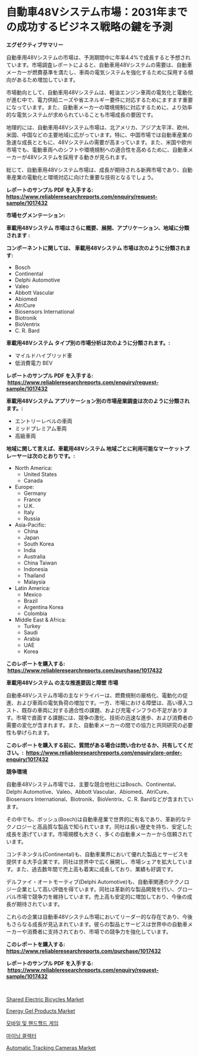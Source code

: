 <p><h1>自動車48Vシステム市場：2031年までの成功するビジネス戦略の鍵を予測</h1></p><p><strong>エグゼクティブサマリー</strong></p>
<p><p>自動車用48Vシステムの市場は、予測期間中に年率4.4%で成長すると予想されています。市場調査レポートによると、自動車用48Vシステムの需要は、自動車メーカーが燃費基準を満たし、車両の電気システムを強化するために採用する傾向があるため増加しています。</p><p>市場動向として、自動車用48Vシステムは、軽油エンジン車両の電気化と電動化が進む中で、電力供給ニーズや省エネルギー要件に対応するためにますます重要になっています。また、自動車メーカーの環境規制に対応するために、より効率的な電気システムが求められていることも市場成長の要因です。</p><p>地理的には、自動車用48Vシステム市場は、北アメリカ、アジア太平洋、欧州、米国、中国などの主要地域に広がっています。特に、中国市場では自動車産業の急速な成長とともに、48Vシステムの需要が高まっています。また、米国や欧州市場でも、電動車両へのシフトや環境規制への適合性を高めるために、自動車メーカーが48Vシステムを採用する動きが見られます。</p><p>総じて、自動車用48Vシステム市場は、成長が期待される新興市場であり、自動車産業の電動化と環境対応に向けた重要な技術となるでしょう。</p></p>
<p><strong>レポートのサンプル PDF を入手する: <a href="https://www.reliableresearchreports.com/enquiry/request-sample/1017432">https://www.reliableresearchreports.com/enquiry/request-sample/1017432</a></strong></p>
<p><strong>市場セグメンテーション:</strong></p>
<p><strong> 車載用48Vシステム 市場はさらに概要、展開、アプリケーション、地域に分類されます :</strong></p>
<p><strong>コンポーネントに関しては、 車載用48Vシステム 市場は次のように分類されます: &nbsp;</strong></p>
<p><ul><li>Bosch</li><li>Continental</li><li>Delphi Automotive</li><li>Valeo</li><li>Abbott Vascular</li><li>Abiomed</li><li>AtriCure</li><li>Biosensors International</li><li>Biotronik</li><li>BioVentrix</li><li>C. R. Bard</li></ul></p>
<p><strong> 車載用48Vシステム タイプ別の市場分析は次のように分類されます。:</strong></p>
<p><ul><li>マイルドハイブリッド車</li><li>低消費電力 BEV</li></ul></p>
<p><strong>レポートのサンプル PDF を入手する: &nbsp;<a href="https://www.reliableresearchreports.com/enquiry/request-sample/1017432">https://www.reliableresearchreports.com/enquiry/request-sample/1017432</a></strong></p>
<p><strong> 車載用48Vシステム アプリケーション別の市場産業調査は次のように分類されます。:</strong></p>
<p><ul><li>エントリーレベルの車両</li><li>ミッドプレミアム車両</li><li>高級車両</li></ul></p>
<p><strong>地域に関して言えば、車載用48Vシステム 地域ごとに利用可能なマーケットプレーヤーは次のとおりです。:</strong></p>
<p><ul>
    <li>
        North America:
        <ul>
            <li>United States</li>
            <li>Canada</li>
        </ul>
    </li>
    <li>
        Europe:
        <ul>
            <li>Germany</li>
            <li>France</li>
            <li>U.K.</li>
            <li>Italy</li>
            <li>Russia</li>
        </ul>
    </li>
    <li>
        Asia-Pacific:
        <ul>
            <li>China</li>
            <li>Japan</li>
            <li>South Korea</li>
            <li>India</li>
            <li>Australia</li>
            <li>China Taiwan</li>
            <li>Indonesia</li>
            <li>Thailand</li>
            <li>Malaysia</li>
        </ul>
    </li>
    <li>
        Latin America:
        <ul>
            <li>Mexico</li>
            <li>Brazil</li>
            <li>Argentina Korea</li>
            <li>Colombia</li>
        </ul>
    </li>
    <li>
        Middle East & Africa:
        <ul>
            <li>Turkey</li>
            <li>Saudi</li>
            <li>Arabia</li>
            <li>UAE</li>
            <li>Korea</li>
        </ul>
    </li>
    </ul></p>
<p><strong>このレポートを購入する: &nbsp;<a href="https://www.reliableresearchreports.com/purchase/1017432">https://www.reliableresearchreports.com/purchase/1017432</a></strong></p>
<p><strong>車載用48Vシステム の主な推進要因と障壁 市場</strong></p>
<p><p>自動車48Vシステム市場の主なドライバーは、燃費規制の厳格化、電動化の促進、および車両の電気負荷の増加です。一方、市場における障壁は、高い導入コスト、既存の車両に対する適合性の課題、および充電インフラの不足があります。市場で直面する課題には、競争の激化、技術の迅速な進歩、および消費者の需要の変化が含まれます。また、自動車メーカーの間での協力と共同研究の必要性も挙げられます。</p></p>
<p><strong>このレポートを購入する前に、質問がある場合は問い合わせるか、共有してください。:&nbsp; <a href="https://www.reliableresearchreports.com/enquiry/pre-order-enquiry/1017432">https://www.reliableresearchreports.com/enquiry/pre-order-enquiry/1017432</a></strong></p>
<p><strong>競争環境</strong></p>
<p><p>自動車48Vシステム市場では、主要な競合他社にはBosch、Continental、Delphi Automotive、Valeo、Abbott Vascular、Abiomed、AtriCure、Biosensors International、Biotronik、BioVentrix、C. R. Bardなどが含まれています。</p><p>その中でも、ボッシュ(Bosch)は自動車産業で世界的に有名であり、革新的なテクノロジーと高品質な製品で知られています。同社は長い歴史を持ち、安定した成長を遂げています。市場規模も大きく、多くの自動車メーカーから信頼されています。</p><p>コンチネンタル(Continental)も、自動車業界において優れた製品とサービスを提供する大手企業です。同社は世界中で広く展開し、市場シェアを拡大しています。また、過去数年間で売上高も着実に成長しており、業績も好調です。</p><p>デルファイ・オートモーティブ(Delphi Automotive)も、自動車関連のテクノロジー企業として高い評価を得ています。同社は革新的な製品開発を行い、グローバル市場で競争力を維持しています。売上高も安定的に増加しており、今後の成長が期待されています。</p><p>これらの企業は自動車48Vシステム市場においてリーダー的な存在であり、今後もさらなる成長が見込まれています。彼らの製品とサービスは世界中の自動車メーカーや消費者に支持されており、市場での競争力を強化しています。</p></p>
<p><strong>このレポートを購入する: &nbsp; <a href="https://www.reliableresearchreports.com/purchase/1017432">https://www.reliableresearchreports.com/purchase/1017432</a></strong></p>
<p><strong>レポートのサンプル PDF を入手する: &nbsp;<a href="https://www.reliableresearchreports.com/enquiry/request-sample/1017432">https://www.reliableresearchreports.com/enquiry/request-sample/1017432</a></strong><strong></strong></p>
<p>&nbsp;</p>
<p><p><a href="https://issuu.com/reportprime-2/docs/shared-electric-bicycles-market-size-2030.pptx">Shared Electric Bicycles Market</a></p><p><a href="https://view.publitas.com/reportprime-1/energy-gel-products-market-a-comprehensive-report-of-its-market-share-growth-trends-2024-2031/">Energy Gel Products Market</a></p><p><a href="https://github.com/vs019sa3m8x/Market-Research-Report-List-1/blob/main/7698087192857.md">모바일 및 핸드헬드 게임</a></p><p><a href="https://github.com/lzrvbyqzftro57/Market-Research-Report-List-1/blob/main/1281054192856.md">마이닝 콜렉터</a></p><p><a href="https://issuu.com/reportprime-2/docs/automatic-tracking-cameras-market-size-2030.pptx">Automatic Tracking Cameras Market</a></p></p>